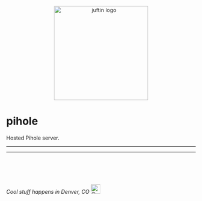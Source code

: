 <p align="center">
  <img src="https://raw.githubusercontent.com/juftin/media-center/master/docs/static/juftin.png" width="250" height="250"  alt="juftin logo">
</p>

# pihole

Hosted Pihole server. 

* * *

* * *

<br/>
<br/>
<br/>

###### Cool stuff happens in Denver, CO [<img src="https://upload.wikimedia.org/wikipedia/commons/thumb/6/61/Flag_of_Denver%2C_Colorado.svg/800px-Flag_of_Denver%2C_Colorado.svg.png" width="25" alt="Denver">](https://denver-devs.slack.com/)